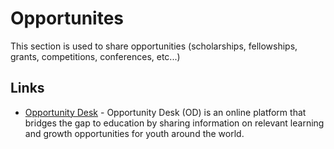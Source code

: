 # Opportunites

This section is used to share opportunities (scholarships, fellowships, grants, competitions, conferences, etc...)

## Links
- [Opportunity Desk](http://www.opportunitydesk.org/) - Opportunity Desk (OD) is an online platform that bridges the gap to education by sharing information on relevant learning and growth opportunities for youth around the world.
